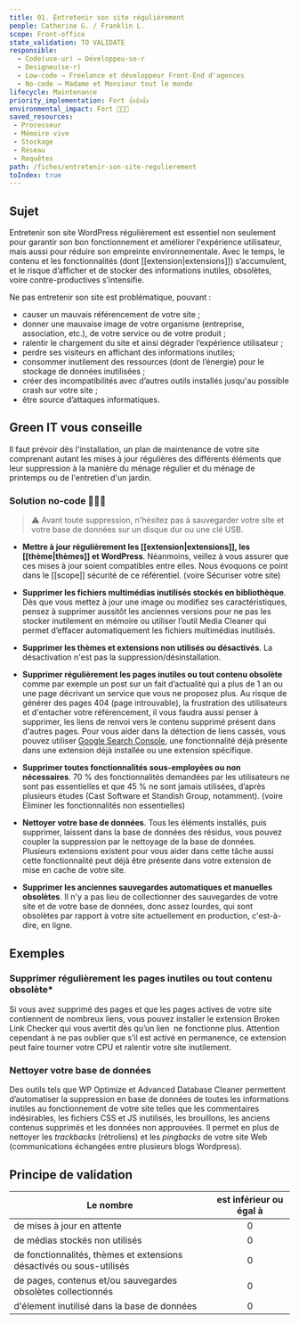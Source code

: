 ```yaml
---
title: 01. Entretenir son site régulièrement
people: Catherine G. / Franklin L.
scope: Front-office
state_validation: TO VALIDATE
responsible:
  - Code(use·ur) → Développeu·se·r
  - Designeu(se·r)
  - Low-code → Freelance et développeur Front-End d'agences
  - No-code → Madame et Monsieur tout le monde
lifecycle: Maintenance
priority_implementation: Fort 👍👍👍
environmental_impact: Fort 🌱🌱🌱
saved_resources:
 - Processeur
 - Mémoire vive
 - Stockage
 - Réseau
 - Requêtes
path: /fiches/entretenir-son-site-regulierement
toIndex: true
---
```

## Sujet

Entretenir son site WordPress régulièrement est essentiel non seulement pour garantir son bon fonctionnement et améliorer l'expérience utilisateur, mais aussi pour réduire son empreinte environnementale. Avec le temps, le contenu et les fonctionnalités (dont [[extension|extensions]]) s’accumulent, et le risque d’afficher et de stocker des informations inutiles, obsolètes, voire contre-productives s’intensifie.

Ne pas entretenir son site est problématique, pouvant :
- causer un mauvais référencement de votre site ;
- donner une mauvaise image de votre organisme (entreprise, association, etc.), de votre service ou de votre produit ;
- ralentir le chargement du site et ainsi dégrader l’expérience utilisateur ;
- perdre ses visiteurs en affichant des informations inutiles;
- consommer inutilement des ressources (dont de l’énergie) pour le stockage de données inutilisées ;
- créer des incompatibilités avec d’autres outils installés jusqu'au possible crash sur votre site ;
- être source d’attaques informatiques.

## Green IT vous conseille

Il faut prévoir dès l'installation, un plan de maintenance de votre site comprenant autant les mises à jour régulières des différents éléments que leur suppression à la manière du ménage régulier et du ménage de printemps ou de l'entretien d'un jardin.

### Solution no-code 🌱🌱🌱

> ⚠️ Avant toute suppression, n'hésitez pas à sauvegarder votre site et votre base de données sur un disque dur ou une clé USB.

- **Mettre à jour régulièrement les [[extension|extensions]], les [[thème|thèmes]] et WordPress**. Néanmoins, veillez à vous assurer que ces mises à jour soient compatibles entre elles. Nous évoquons ce point dans le [[scope]] sécurité de ce référentiel. (voire Sécuriser votre site)

- **Supprimer les fichiers multimédias inutilisés stockés en bibliothèque**. Dès que vous mettez à jour une image ou modifiez ses caractéristiques, pensez à supprimer aussitôt les anciennes versions pour ne pas les stocker inutilement en mémoire ou utiliser l’outil Media Cleaner qui permet d’effacer automatiquement les fichiers multimédias inutilisés.

- **Supprimer les thèmes et extensions non utilisés ou désactivés**. La désactivation n'est pas la suppression/désinstallation.

- **Supprimer régulièrement les pages inutiles ou tout contenu obsolète** comme par exemple un post sur un fait d’actualité qui a plus de 1 an ou une page décrivant un service que vous ne proposez plus. Au risque de générer des pages 404 (page introuvable), la frustration des utilisateurs et d'entacher votre référencement, il vous faudra aussi penser à supprimer, les liens de renvoi vers le contenu supprimé présent dans d'autres pages. Pour vous aider dans la détection de liens cassés, vous pouvez utiliser [Google Search Console](https://search.google.com/search-console), une fonctionnalité déjà présente dans une extension déjà installée ou une extension spécifique.

- **Supprimer toutes fonctionnalités sous-employées ou non nécessaires**. 70 % des fonctionnalités demandées par les utilisateurs ne sont pas essentielles et que 45 % ne sont jamais utilisées, d’après plusieurs études (Cast Software et Standish Group, notamment). (voire Eliminer les fonctionnalités non essentielles)

- **Nettoyer votre base de données**. Tous les éléments installés, puis supprimer, laissent dans la base de données des résidus, vous pouvez coupler la suppression par le nettoyage de la base de données. Plusieurs extensions existent pour vous aider dans cette tâche aussi cette fonctionnalité peut déjà être présente dans votre extension de mise en cache de votre site.

- **Supprimer les anciennes sauvegardes automatiques et manuelles obsolètes**. Il n'y a pas lieu de collectionner des sauvegardes de votre site et de votre base de données, donc assez lourdes, qui sont obsolètes par rapport à votre site actuellement en production, c'est-à-dire, en ligne.

## Exemples

### Supprimer régulièrement les pages inutiles ou tout contenu obsolète*
Si vous avez supprimé des pages et que les pages actives de votre site contiennent de nombreux liens, vous pouvez installer le extension Broken Link Checker qui vous avertit dès qu’un lien  ne fonctionne plus. Attention cependant à ne pas oublier que s’il est activé en permanence, ce extension peut faire tourner votre CPU et ralentir votre site inutilement.

### Nettoyer votre base de données
Des outils tels que WP Optimize et Advanced Database Cleaner permettent d’automatiser la suppression en base de données de toutes les informations inutiles au fonctionnement de votre site telles que les commentaires indésirables, les fichiers CSS et JS inutilisés, les brouillons, les anciens contenus supprimés et les données non approuvées. Il permet en plus de nettoyer les _trackbacks_ (rétroliens) et les _pingbacks_ de votre site Web (communications échangées entre plusieurs blogs Wordpress).

## Principe de validation

| Le nombre | est inférieur ou égal à |
| ------------- | :---------------------: |
| de mises à jour en attente        |            0            |
| de médias stockés non utilisés       |            0            |
| de fonctionnalités, thèmes et extensions désactivés ou sous-utilisés       |            0            |
| de pages, contenus et/ou sauvegardes obsolètes collectionnés     |            0            |
| d'élement inutilisé dans la base de données     |            0            |
